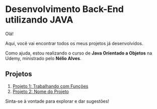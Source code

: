 # Desenvolvimento Back-End utilizando JAVA

Olá!

Aqui, você vai encontrar todos os meus projetos já desenvolvidos.

Como ajuda, estou realizando o curso de **Java Orientado a Objetos** na Udemy, ministrado pelo **Nélio Alves**.

## Projetos

1. [Projeto 1: Trabalhando com Funções]([https://github.com/siiqueiira/Java/blob/main/Secao7/Funcoes.java)
2. [Projeto 2: Nome do Projeto](link-do-projeto)

Sinta-se à vontade para explorar e dar sugestões!
